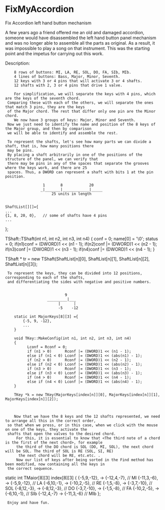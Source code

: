 # FixMyAccordion
Fix Accordion left hand button mechanism

 
A few years ago a friend offered me an old and damaged accordion, someone
would have disassembled the left hand button panel mechanism
and  was no longer able to assemble all the parts as original.
As a result, it was impossible to play a song on that instrument.
This was the starting point and the impetus for carrying out this work.


Description:

        8 rows of buttons: MI, LA, RE, SOL, DO, FA, SIb, MIb.
        4 lines of buttons: Bass, Major, Minor, Seventh.
        12 keys with 3 or 4 pins that will activate 3 or 4 shafts.
        12 shafts with 2, 3 or 4 pins that drive 1 valve.
        
        For simplification, we will separate the keys with 4 pins, which are the keys of the seventh chord.
     Comparing these with each of the others, we will separate the ones that match 3 pins, they are the keys 
     of the Major chord. The rest that differ only one pin are the Minor chord.
        We now have 3 groups of keys: Major, Minor and Seventh.
     Now we just need to identify the name and position of the 8 keys of the Major group, and then by comparison
     we will be able to identify and assemble the rest.

     To represent the shafts, let's see how many parts we can divide a shaft, that is, how many positions there 
     may be pins.
     By placing a shaft arbitrarily in one of the positions of the structure of the panel, we can verify that 
     there may be pins in any of the spaces that separate the grooves where the keys work, and there are 25 
     spaces. Thus, a DWORD can represent a shaft with bits 1 at the pin position.
    
                     1       8            20
                    _|_______|____________|_____
                         25 units in length
    
    
    ShaftList[][]={
    ...
    {1, 8, 20, 0},   // some of shafts have 4 pins
    ...    
};


TShaft::TShaft(int n1, int n2, int n3, int n4)
{
    conf = 0; name[0] = '\0'; status = 0;
    if(n1)conf = (DWORD)1 << (n1 - 1);
    if(n2)conf |= (DWORD)1 << (n2 - 1);
    if(n3)conf |= (DWORD)1 << (n3 - 1);
    if(n4)conf |= (DWORD)1 << (n4 - 1);
}

TShaft * tr = new TShaft(ShaftList[n][0], ShaftList[n][1], ShaftList[n][2], ShaftList[n][3]); 

     To represent the keys, they can be divided into 12 positions, corresponding to each of the shafts, 
     and differentiating the sides with negative and positive numbers.


                               9
                       _________|___
                            |      |
                            -5    -12
                            
        static int MajorKeys[8][3] ={
            {-5, 9, -12},
            ...
        }

        void TKey::MakeConfig(int n1, int n2, int n3, int n4)
        {
              Lconf = Rconf = 0;
              if (n1 > 0)      Rconf |= (DWORD)1 << (n1 - 1);
              else if (n1 < 0) Lconf |= (DWORD)1 << (abs(n1) - 1);
              if (n2 > 0)      Rconf |= (DWORD)1 << (n2 - 1);
              else if (n2 < 0) Lconf |= (DWORD)1 << (abs(n2) - 1);
              if (n3 > 0)      Rconf |= (DWORD)1 << (n3 - 1);
              else if (n3 < 0) Lconf |= (DWORD)1 << (abs(n3) - 1);
              if (n4 > 0)      Rconf |= (DWORD)1 << (n4 - 1);
              else if (n4 < 0) Lconf |= (DWORD)1 << (abs(n4) - 1);
        }

        TKey *k = new TKey(MajorKeys[index[n]][0], MajorKeys[index[n]][1], MajorKeys[index[n]][2]);
 


        Now that we have the 8 keys and the 12 shafts represented, we need to arrange all this in the correct order, 
     so that when we press, or in this case, when we click with the mouse on one of the keys, they activate the 
     shafts that open the valves to the desired chord.
         For this, it is essential to know that <The third note of a chord is the first of the next chord>, for example 
         the third of the DO chord is SOL (DO, MI, SOL), the next chord will be SOL. The third of SOL is RE (SOL, SI, RE)
          the next chord will be RE, etc.etc. .
         Now our list of keys after being sorted in the Find method has been modified, now containing all the keys in 
     the correct sequence.
    
    
           
 static int TMaior[8][3]            index[8][3]
 {
    {-5,9,-12},       ->            {-12,4,-7},   // MI
    {-11,3,-6},       ->            {-5,9,-12},   // LA
    {-6,10,-1},       ->            {-10,2,-5},   // RE
    {-1,5,-8},        ->            {-3,7,-10},   // SOL
    {-8,12,-3},       ->            {-8,12,-3},   // DO
    {-3,7,-10},       ->            {-1,5,-8},    // FA
    {-10,2,-5},       ->            {-6,10,-1},   // SIb
    {-12,4,-7}        ->            {-11,3,-6}    // MIb
};



 
     Enjoy and have fun.
